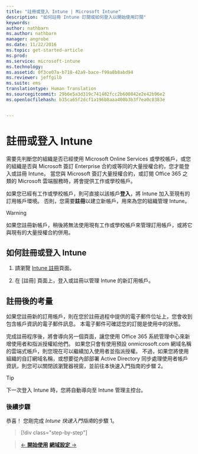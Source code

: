 ```yaml
---
title: "註冊或登入 Intune | Microsoft Intune"
description: "如何註冊 Intune 訂閱或如何登入以開始使用訂閱"
keywords: 
author: nathbarn
ms.author: nathbarn
manager: angrobe
ms.date: 11/22/2016
ms.topic: get-started-article
ms.prod: 
ms.service: microsoft-intune
ms.technology: 
ms.assetid: 0f3ce07a-b718-42a9-bace-f99a8b8abd94
ms.reviewer: jeffgilb
ms.suite: ems
translationtype: Human Translation
ms.sourcegitcommit: 29b6e5a3d319c741482fcc2b600842e2e42b96e2
ms.openlocfilehash: b35ca65f2dcf1a196b8aaa400b3b3f7ea0c8383e


---
```



# <a name="sign-up-or-sign-in-to-intune"></a>註冊或登入 Intune
需要先判斷您的組織是否已經使用 Microsoft Online Services 或學校帳戶，或您的組織是否與 Microsoft 簽訂 Enterprise 合約或等同的大量授權合約，您才能登入或註冊 Intune。 當您與 Microsoft 簽訂大量授權合約，或訂閱 Office 365 之類的 Microsoft 雲端服務時，將會提供工作或學校帳戶。

如果您已經有工作或學校帳戶，則可直接以該帳戶**登入**，將 Intune 加入至現有的訂用帳戶環境。 否則，您需要**註冊**以建立新帳戶，用來為您的組織管理 Intune。

>[!WARNING]
>如果您註冊新帳戶，稍後將無法使用現有工作或學校帳戶來管理訂用帳戶，或將它與現有的大量授權合約併用。

## <a name="how-to-sign-up-or-sign-in-to-intune"></a>如何註冊或登入 Intune

1.  請瀏覽 [Intune 註冊](https://portal.office.com/Signup/Signup.aspx?OfferId=40BE278A-DFD1-470a-9EF7-9F2596EA7FF9&dl=INTUNE_A&ali=1#0%20)頁面。

2.  在 [註冊] 頁面上，登入或註冊以管理 Intune 的新訂用帳戶。

## <a name="post-sign-up-considerations"></a>註冊後的考量
如果您註冊新的訂用帳戶，則在您於註冊過程中提供的電子郵件位址上，您會收到包含帳戶資訊的電子郵件訊息。 本電子郵件可確認您的訂閱是使用中的狀態。

完成註冊程序後，將會導向另一個頁面，讓您使用 Office 365 系統管理中心來新增使用者和指派授權給他們。 如果您只會有使用預設 onmicrosoft.com 網域名稱的雲端式帳戶，則您現在可以繼續加入使用者並指派授權。 不過，如果您將使用組織的自訂網域名稱，或想要從內部部署 Active Directory 同步處理使用者帳戶資訊，則您可以關閉該瀏覽器視窗，並前往本快速入門指南的步驟 2。

>[!TIP]
> 下一次登入 Intune 時，您將自動導向至 Intune 管理主控台。

### <a name="next-steps"></a>後續步驟
恭喜！ 您剛完成 *Intune 快速入門指南*的步驟 1。

>[!div class="step-by-step"]

>[&larr; **開始使用**](.\start-with-a-paid-subscription-to-microsoft-intune.md)     [**網域設定** &rarr;](.\start-with-a-paid-subscription-to-microsoft-intune-step-2.md)  



<!--HONumber=Nov16_HO4-->


